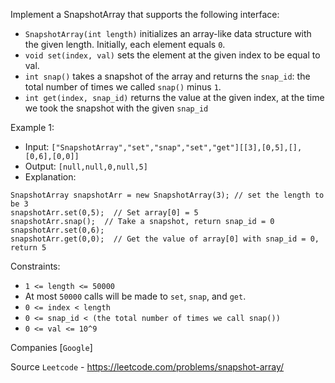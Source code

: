 Implement a SnapshotArray that supports the following interface:

- `SnapshotArray(int length)` initializes an array-like data structure with the given length.  Initially, each element equals `0`.
- `void set(index, val)` sets the element at the given index to be equal to val.
- `int snap()` takes a snapshot of the array and returns the `snap_id`: the total number of times we called `snap()` minus `1`.
- `int get(index, snap_id)` returns the value at the given index, at the time we took the snapshot with the given `snap_id`
 
Example 1:

- Input: `["SnapshotArray","set","snap","set","get"][[3],[0,5],[],[0,6],[0,0]]`
- Output: `[null,null,0,null,5]`
- Explanation:

```
SnapshotArray snapshotArr = new SnapshotArray(3); // set the length to be 3
snapshotArr.set(0,5);  // Set array[0] = 5
snapshotArr.snap();  // Take a snapshot, return snap_id = 0
snapshotArr.set(0,6);
snapshotArr.get(0,0);  // Get the value of array[0] with snap_id = 0, return 5
```

Constraints:

- `1 <= length <= 50000`
- At most `50000` calls will be made to `set`, `snap`, and `get`.
- `0 <= index < length`
- `0 <= snap_id < (the total number of times we call snap())`
- `0 <= val <= 10^9`

Companies [`Google`]

Source `Leetcode` - https://leetcode.com/problems/snapshot-array/